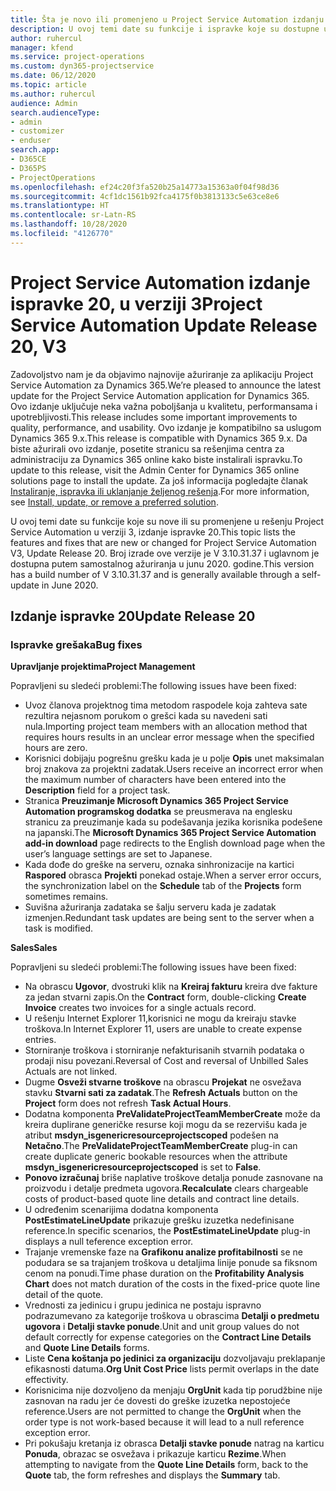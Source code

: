 ```yaml
---
title: Šta je novo ili promenjeno u Project Service Automation izdanju ispravke 20 u verziji 3
description: U ovoj temi date su funkcije i ispravke koje su dostupne u Project Service Automation izdanju ispravke 20 u verziji 3
author: ruhercul
manager: kfend
ms.service: project-operations
ms.custom: dyn365-projectservice
ms.date: 06/12/2020
ms.topic: article
ms.author: ruhercul
audience: Admin
search.audienceType:
- admin
- customizer
- enduser
search.app:
- D365CE
- D365PS
- ProjectOperations
ms.openlocfilehash: ef24c20f3fa520b25a14773a15363a0f04f98d36
ms.sourcegitcommit: 4cf1dc1561b92fca4175f0b3813133c5e63ce8e6
ms.translationtype: HT
ms.contentlocale: sr-Latn-RS
ms.lasthandoff: 10/28/2020
ms.locfileid: "4126770"
---
```

# <a name="project-service-automation-update-release-20-v3"></a><span data-ttu-id="7a4c4-103">Project Service Automation izdanje ispravke 20, u verziji 3</span><span class="sxs-lookup"><span data-stu-id="7a4c4-103">Project Service Automation Update Release 20, V3</span></span>

<span data-ttu-id="7a4c4-104">Zadovoljstvo nam je da objavimo najnovije ažuriranje za aplikaciju Project Service Automation za Dynamics 365.</span><span class="sxs-lookup"><span data-stu-id="7a4c4-104">We’re pleased to announce the latest update for the Project Service Automation application for Dynamics 365.</span></span> <span data-ttu-id="7a4c4-105">Ovo izdanje uključuje neka važna poboljšanja u kvalitetu, performansama i upotrebljivosti.</span><span class="sxs-lookup"><span data-stu-id="7a4c4-105">This release includes some important improvements to quality, performance, and usability.</span></span> <span data-ttu-id="7a4c4-106">Ovo izdanje je kompatibilno sa uslugom Dynamics 365 9.x.</span><span class="sxs-lookup"><span data-stu-id="7a4c4-106">This release is compatible with Dynamics 365 9.x.</span></span> <span data-ttu-id="7a4c4-107">Da biste ažurirali ovo izdanje, posetite stranicu sa rešenjima centra za administraciju za Dynamics 365 online kako biste instalirali ispravku.</span><span class="sxs-lookup"><span data-stu-id="7a4c4-107">To update to this release, visit the Admin Center for Dynamics 365 online solutions page to install the update.</span></span> <span data-ttu-id="7a4c4-108">Za još informacija pogledajte članak [Instaliranje, ispravka ili uklanjanje željenog rešenja](https://docs.microsoft.com/power-platform/admin/install-remove-preferred-solution).</span><span class="sxs-lookup"><span data-stu-id="7a4c4-108">For more information, see [Install, update, or remove a preferred solution](https://docs.microsoft.com/power-platform/admin/install-remove-preferred-solution).</span></span>

<span data-ttu-id="7a4c4-109">U ovoj temi date su funkcije koje su nove ili su promenjene u rešenju Project Service Automation u verziji 3, izdanje ispravke 20.</span><span class="sxs-lookup"><span data-stu-id="7a4c4-109">This topic lists the features and fixes that are new or changed for Project Service Automation V3, Update Release 20.</span></span> <span data-ttu-id="7a4c4-110">Broj izrade ove verzije je V 3.10.31.37 i uglavnom je dostupna putem samostalnog ažuriranja u junu 2020. godine.</span><span class="sxs-lookup"><span data-stu-id="7a4c4-110">This version has a build number of V 3.10.31.37 and is generally available through a self-update in June 2020.</span></span>

## <a name="update-release-20"></a><span data-ttu-id="7a4c4-111">Izdanje ispravke 20</span><span class="sxs-lookup"><span data-stu-id="7a4c4-111">Update Release 20</span></span>

### <a name="bug-fixes"></a><span data-ttu-id="7a4c4-112">Ispravke grešaka</span><span class="sxs-lookup"><span data-stu-id="7a4c4-112">Bug fixes</span></span>

<span data-ttu-id="7a4c4-113">**Upravljanje projektima**</span><span class="sxs-lookup"><span data-stu-id="7a4c4-113">**Project Management**</span></span>

<span data-ttu-id="7a4c4-114">Popravljeni su sledeći problemi:</span><span class="sxs-lookup"><span data-stu-id="7a4c4-114">The following issues have been fixed:</span></span>

- <span data-ttu-id="7a4c4-115">Uvoz članova projektnog tima metodom raspodele koja zahteva sate rezultira nejasnom porukom o grešci kada su navedeni sati nula.</span><span class="sxs-lookup"><span data-stu-id="7a4c4-115">Importing project team members with an allocation method that requires hours results in an unclear error message when the specified hours are zero.</span></span>
- <span data-ttu-id="7a4c4-116">Korisnici dobijaju pogrešnu grešku kada je u polje **Opis** unet maksimalan broj znakova za projektni zadatak.</span><span class="sxs-lookup"><span data-stu-id="7a4c4-116">Users receive an incorrect error when the maximum number of characters have been entered into the **Description** field for a project task.</span></span>
- <span data-ttu-id="7a4c4-117">Stranica **Preuzimanje Microsoft Dynamics 365 Project Service Automation programskog dodatka** se preusmerava na englesku stranicu za preuzimanje kada su podešavanja jezika korisnika podešene na japanski.</span><span class="sxs-lookup"><span data-stu-id="7a4c4-117">The **Microsoft Dynamics 365 Project Service Automation add-in download** page redirects to the English download page when the user’s language settings are set to Japanese.</span></span>
- <span data-ttu-id="7a4c4-118">Kada dođe do greške na serveru, oznaka sinhronizacije na kartici **Raspored** obrasca **Projekti** ponekad ostaje.</span><span class="sxs-lookup"><span data-stu-id="7a4c4-118">When a server error occurs, the synchronization label on the **Schedule** tab of the **Projects** form sometimes remains.</span></span>
- <span data-ttu-id="7a4c4-119">Suvišna ažuriranja zadataka se šalju serveru kada je zadatak izmenjen.</span><span class="sxs-lookup"><span data-stu-id="7a4c4-119">Redundant task updates are being sent to the server when a task is modified.</span></span>

<span data-ttu-id="7a4c4-120">**Sales**</span><span class="sxs-lookup"><span data-stu-id="7a4c4-120">**Sales**</span></span>

<span data-ttu-id="7a4c4-121">Popravljeni su sledeći problemi:</span><span class="sxs-lookup"><span data-stu-id="7a4c4-121">The following issues have been fixed:</span></span>

- <span data-ttu-id="7a4c4-122">Na obrascu **Ugovor**, dvostruki klik na **Kreiraj fakturu** kreira dve fakture za jedan stvarni zapis.</span><span class="sxs-lookup"><span data-stu-id="7a4c4-122">On the **Contract** form, double-clicking **Create Invoice** creates two invoices for a single actuals record.</span></span>
- <span data-ttu-id="7a4c4-123">U rešenju Internet Explorer 11,korisnici ne mogu da kreiraju stavke troškova.</span><span class="sxs-lookup"><span data-stu-id="7a4c4-123">In Internet Explorer 11, users are unable to create expense entries.</span></span>
- <span data-ttu-id="7a4c4-124">Storniranje troškova i storniranje nefakturisanih stvarnih podataka o prodaji nisu povezani.</span><span class="sxs-lookup"><span data-stu-id="7a4c4-124">Reversal of Cost and reversal of Unbilled Sales Actuals are not linked.</span></span>
- <span data-ttu-id="7a4c4-125">Dugme **Osveži stvarne troškove** na obrascu **Projekat** ne osvežava stavku **Stvarni sati za zadatak**.</span><span class="sxs-lookup"><span data-stu-id="7a4c4-125">The **Refresh Actuals** button on the **Project** form does not refresh **Task Actual Hours**.</span></span>
- <span data-ttu-id="7a4c4-126">Dodatna komponenta **PreValidateProjectTeamMemberCreate** može da kreira duplirane generičke resurse koji mogu da se rezervišu kada je atribut **msdyn_isgenericresourceprojectscoped** podešen na **Netačno**.</span><span class="sxs-lookup"><span data-stu-id="7a4c4-126">The **PreValidateProjectTeamMemberCreate** plug-in can create duplicate generic bookable resources when the attribute **msdyn_isgenericresourceprojectscoped** is set to **False**.</span></span>
- <span data-ttu-id="7a4c4-127">**Ponovo izračunaj** briše naplative troškove detalja ponude zasnovane na proizvodu i detalje predmeta ugovora.</span><span class="sxs-lookup"><span data-stu-id="7a4c4-127">**Recalculate** clears chargeable costs of product-based quote line details and contract line details.</span></span>
- <span data-ttu-id="7a4c4-128">U određenim scenarijima dodatna komponenta **PostEstimateLineUpdate** prikazuje grešku izuzetka nedefinisane reference.</span><span class="sxs-lookup"><span data-stu-id="7a4c4-128">In specific scenarios, the **PostEstimateLineUpdate** plug-in displays a null teference exception error.</span></span>
- <span data-ttu-id="7a4c4-129">Trajanje vremenske faze na **Grafikonu analize profitabilnosti** se ne podudara se sa trajanjem troškova u detaljima linije ponude sa fiksnom cenom na ponudi.</span><span class="sxs-lookup"><span data-stu-id="7a4c4-129">Time phase duration on the **Profitability Analysis Chart** does not match duration of the costs in the fixed-price quote line detail of the quote.</span></span>
- <span data-ttu-id="7a4c4-130">Vrednosti za jedinicu i grupu jedinica ne postaju ispravno podrazumevano za kategorije troškova u obrascima **Detalji o predmetu ugovora** i **Detalji stavke ponude**.</span><span class="sxs-lookup"><span data-stu-id="7a4c4-130">Unit and unit group values do not default correctly for expense categories on the **Contract Line Details** and **Quote Line Details** forms.</span></span>
- <span data-ttu-id="7a4c4-131">Liste **Cena koštanja po jedinici za organizaciju** dozvoljavaju preklapanje efikasnosti datuma.</span><span class="sxs-lookup"><span data-stu-id="7a4c4-131">**Org Unit Cost Price** lists permit overlaps in the date effectivity.</span></span>
- <span data-ttu-id="7a4c4-132">Korisnicima nije dozvoljeno da menjaju **OrgUnit** kada tip porudžbine nije zasnovan na radu jer će dovesti do greške izuzetka nepostojeće reference.</span><span class="sxs-lookup"><span data-stu-id="7a4c4-132">Users are not permitted to change the **OrgUnit** when the order type is not work-based because it will lead to a null reference exception error.</span></span>
- <span data-ttu-id="7a4c4-133">Pri pokušaju kretanja iz obrasca **Detalji stavke ponude** natrag na karticu **Ponuda**, obrazac se osvežava i prikazuje karticu **Rezime**.</span><span class="sxs-lookup"><span data-stu-id="7a4c4-133">When attempting to navigate from the **Quote Line Details** form, back to the **Quote** tab, the form refreshes and displays the **Summary** tab.</span></span>
